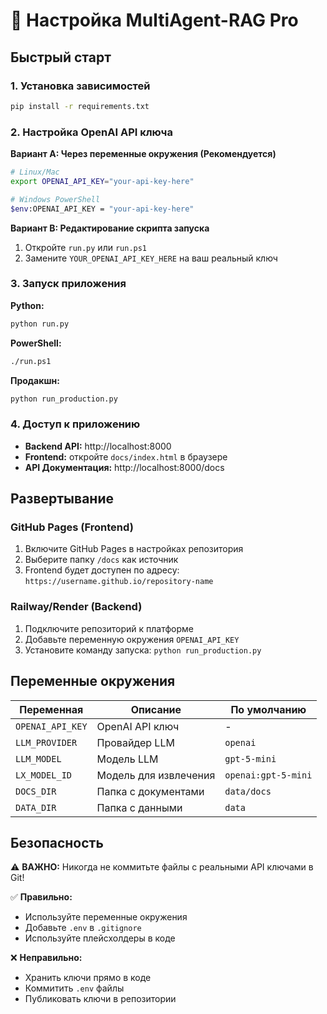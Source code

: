 # 🚀 Настройка MultiAgent-RAG Pro

## Быстрый старт

### 1. Установка зависимостей
```bash
pip install -r requirements.txt
```

### 2. Настройка OpenAI API ключа

**Вариант A: Через переменные окружения (Рекомендуется)**
```bash
# Linux/Mac
export OPENAI_API_KEY="your-api-key-here"

# Windows PowerShell
$env:OPENAI_API_KEY = "your-api-key-here"
```

**Вариант B: Редактирование скрипта запуска**
1. Откройте `run.py` или `run.ps1`
2. Замените `YOUR_OPENAI_API_KEY_HERE` на ваш реальный ключ

### 3. Запуск приложения

**Python:**
```bash
python run.py
```

**PowerShell:**
```bash
./run.ps1
```

**Продакшн:**
```bash
python run_production.py
```

### 4. Доступ к приложению

- **Backend API:** http://localhost:8000
- **Frontend:** откройте `docs/index.html` в браузере
- **API Документация:** http://localhost:8000/docs

## Развертывание

### GitHub Pages (Frontend)
1. Включите GitHub Pages в настройках репозитория
2. Выберите папку `/docs` как источник
3. Frontend будет доступен по адресу: `https://username.github.io/repository-name`

### Railway/Render (Backend)
1. Подключите репозиторий к платформе
2. Добавьте переменную окружения `OPENAI_API_KEY`
3. Установите команду запуска: `python run_production.py`

## Переменные окружения

| Переменная | Описание | По умолчанию |
|------------|----------|--------------|
| `OPENAI_API_KEY` | OpenAI API ключ | - |
| `LLM_PROVIDER` | Провайдер LLM | `openai` |
| `LLM_MODEL` | Модель LLM | `gpt-5-mini` |
| `LX_MODEL_ID` | Модель для извлечения | `openai:gpt-5-mini` |
| `DOCS_DIR` | Папка с документами | `data/docs` |
| `DATA_DIR` | Папка с данными | `data` |

## Безопасность

⚠️ **ВАЖНО:** Никогда не коммитьте файлы с реальными API ключами в Git!

✅ **Правильно:**
- Используйте переменные окружения
- Добавьте `.env` в `.gitignore`
- Используйте плейсхолдеры в коде

❌ **Неправильно:**
- Хранить ключи прямо в коде
- Коммитить `.env` файлы
- Публиковать ключи в репозитории
